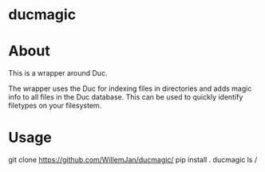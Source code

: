 # ducmagic

About
=====
This is a wrapper around Duc.

The wrapper uses the Duc for indexing files in directories and adds magic info to all files in the Duc database. This can be used to quickly identify filetypes on your filesystem.

Usage
====

git clone https://github.com/WillemJan/ducmagic/
pip install .
ducmagic ls /

